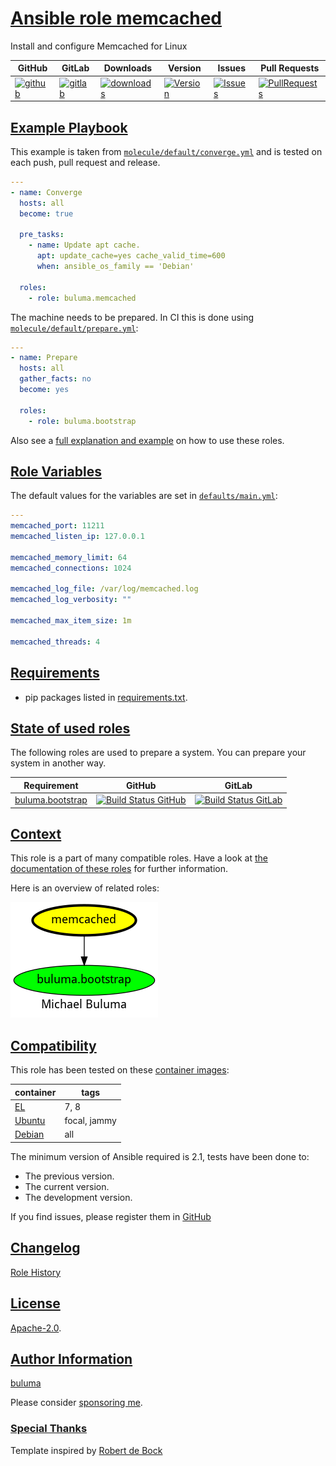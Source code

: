 # [Ansible role memcached](#memcached)

Install and configure Memcached for Linux

|GitHub|GitLab|Downloads|Version|Issues|Pull Requests|
|------|------|-------|-------|------|-------------|
|[![github](https://github.com/buluma/ansible-role-memcached/actions/workflows/molecule.yml/badge.svg)](https://github.com/buluma/ansible-role-memcached/actions/workflows/molecule.yml)|[![gitlab](https://gitlab.com/shadowwalker/ansible-role-memcached/badges/master/pipeline.svg)](https://gitlab.com/shadowwalker/ansible-role-memcached)|[![downloads](https://img.shields.io/ansible/role/d/4764)](https://galaxy.ansible.com/buluma/memcached)|[![Version](https://img.shields.io/github/release/buluma/ansible-role-memcached.svg)](https://github.com/buluma/ansible-role-memcached/releases/)|[![Issues](https://img.shields.io/github/issues/buluma/ansible-role-memcached.svg)](https://github.com/buluma/ansible-role-memcached/issues/)|[![PullRequests](https://img.shields.io/github/issues-pr-closed-raw/buluma/ansible-role-memcached.svg)](https://github.com/buluma/ansible-role-memcached/pulls/)|

## [Example Playbook](#example-playbook)

This example is taken from [`molecule/default/converge.yml`](https://github.com/buluma/ansible-role-memcached/blob/master/molecule/default/converge.yml) and is tested on each push, pull request and release.

```yaml
---
- name: Converge
  hosts: all
  become: true

  pre_tasks:
    - name: Update apt cache.
      apt: update_cache=yes cache_valid_time=600
      when: ansible_os_family == 'Debian'

  roles:
    - role: buluma.memcached
```

The machine needs to be prepared. In CI this is done using [`molecule/default/prepare.yml`](https://github.com/buluma/ansible-role-memcached/blob/master/molecule/default/prepare.yml):

```yaml
---
- name: Prepare
  hosts: all
  gather_facts: no
  become: yes

  roles:
    - role: buluma.bootstrap
```

Also see a [full explanation and example](https://buluma.github.io/how-to-use-these-roles.html) on how to use these roles.

## [Role Variables](#role-variables)

The default values for the variables are set in [`defaults/main.yml`](https://github.com/buluma/ansible-role-memcached/blob/master/defaults/main.yml):

```yaml
---
memcached_port: 11211
memcached_listen_ip: 127.0.0.1

memcached_memory_limit: 64
memcached_connections: 1024

memcached_log_file: /var/log/memcached.log
memcached_log_verbosity: ""

memcached_max_item_size: 1m

memcached_threads: 4
```

## [Requirements](#requirements)

- pip packages listed in [requirements.txt](https://github.com/buluma/ansible-role-memcached/blob/master/requirements.txt).

## [State of used roles](#state-of-used-roles)

The following roles are used to prepare a system. You can prepare your system in another way.

| Requirement | GitHub | GitLab |
|-------------|--------|--------|
|[buluma.bootstrap](https://galaxy.ansible.com/buluma/bootstrap)|[![Build Status GitHub](https://github.com/buluma/ansible-role-bootstrap/workflows/Ansible%20Molecule/badge.svg)](https://github.com/buluma/ansible-role-bootstrap/actions)|[![Build Status GitLab](https://gitlab.com/shadowwalker/ansible-role-bootstrap/badges/master/pipeline.svg)](https://gitlab.com/shadowwalker/ansible-role-bootstrap)|

## [Context](#context)

This role is a part of many compatible roles. Have a look at [the documentation of these roles](https://buluma.github.io/) for further information.

Here is an overview of related roles:

![dependencies](https://raw.githubusercontent.com/buluma/ansible-role-memcached/png/requirements.png "Dependencies")

## [Compatibility](#compatibility)

This role has been tested on these [container images](https://hub.docker.com/u/buluma):

|container|tags|
|---------|----|
|[EL](https://hub.docker.com/repository/docker/buluma/enterpriselinux/general)|7, 8|
|[Ubuntu](https://hub.docker.com/repository/docker/buluma/ubuntu/general)|focal, jammy|
|[Debian](https://hub.docker.com/repository/docker/buluma/debian/general)|all|

The minimum version of Ansible required is 2.1, tests have been done to:

- The previous version.
- The current version.
- The development version.

If you find issues, please register them in [GitHub](https://github.com/buluma/ansible-role-memcached/issues)

## [Changelog](#changelog)

[Role History](https://github.com/buluma/ansible-role-memcached/blob/master/CHANGELOG.md)

## [License](#license)

[Apache-2.0](https://github.com/buluma/ansible-role-memcached/blob/master/LICENSE).

## [Author Information](#author-information)

[buluma](https://buluma.github.io/)

Please consider [sponsoring me](https://github.com/sponsors/buluma).

### [Special Thanks](#special-thanks)

Template inspired by [Robert de Bock](https://github.com/robertdebock)
